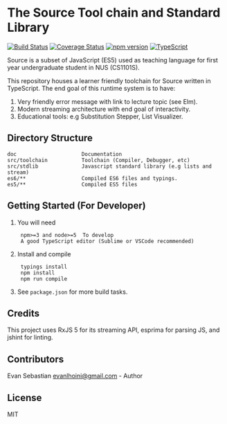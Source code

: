 # The Source Tool chain and Standard Library
[![Build Status](https://travis-ci.org/evansb/source-toolchain.svg?branch=master)](https://travis-ci.org/evansb/source-toolchain)
[![Coverage Status](https://coveralls.io/repos/github/evansb/source-toolchain/badge.svg?branch=master)](https://coveralls.io/github/evansb/source-toolchain?branch=master)
[![npm version](https://badge.fury.io/js/the-source.svg)](https://badge.fury.io/js/the-source)
[![TypeScript](https://badges.frapsoft.com/typescript/code/typescript.png?v=101)](https://github.com/ellerbrock/typescript-badges/)


Source is a subset of JavaScript (ES5) used as teaching language for
first year undergraduate student in NUS (CS1101S).

This repository houses a learner friendly toolchain for Source written in TypeScript.
The end goal of this runtime system is to have:

1. Very friendly error message with link to lecture topic (see Elm).
2. Modern streaming architecture with end goal of interactivity.
3. Educational tools: e.g Substitution Stepper, List Visualizer.

## Directory Structure

    doc                     Documentation
    src/toolchain           Toolchain (Compiler, Debugger, etc)
    src/stdlib              Javascript standard library (e.g lists and stream)
    es6/**                  Compiled ES6 files and typings.
    es5/**                  Compiled ES5 files

## Getting Started (For Developer)

1. You will need

        npm>=3 and node>=5  To develop
        A good TypeScript editor (Sublime or VSCode recommended)

2. Install and compile

        typings install
        npm install
        npm run compile

3. See `package.json` for more build tasks.

## Credits

This project uses RxJS 5 for its streaming API, esprima for parsing JS, and jshint for linting.

## Contributors

Evan Sebastian <evanlhoini@gmail.com> - Author

## License
MIT
